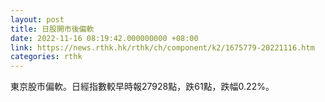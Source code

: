 ```yaml
---
layout: post
title: 日股開市後偏軟
date: 2022-11-16 08:19:42.000000000 +08:00
link: https://news.rthk.hk/rthk/ch/component/k2/1675779-20221116.htm
categories: rthk
---
```


東京股市偏軟。日經指數較早時報27928點，跌61點，跌幅0.22%。
